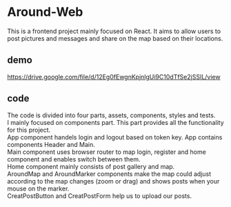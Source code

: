 # Around-Web
This is a frontend project mainly focused on React. It aims to allow users to post pictures and messages and share on the map based on their locations.

## demo
https://drive.google.com/file/d/12Eg0fEwgnKpjnlgUi9C10dTfSe2jSSIL/view

## code
The code is divided into four parts, assets, components, styles and tests. <br />
I mainly focused on components part. This part provides all the functionality for this project. <br />
App component handels login and logout based on token key. App contains components Header and Main. <br />
Main component uses browser router to map login, register and home component and enables switch between them. <br />
Home component mainly consists of post gallery and map. <br />
AroundMap and AroundMarker components make the map could adjust according to the map changes (zoom or drag) and shows posts when your mouse on the marker. <br />
CreatPostButton and CreatPostForm help us to upload our posts.<br />
